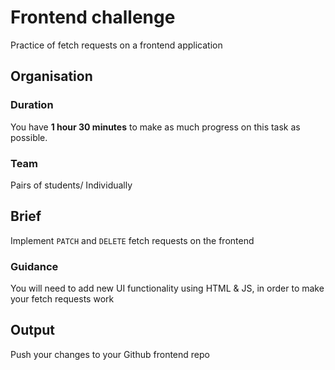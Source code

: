 # Frontend challenge

Practice of fetch requests on a frontend application

## Organisation

### Duration

You have **1 hour 30 minutes** to make as much progress on this task as possible.

### Team

Pairs of students/ Individually 

## Brief

Implement `PATCH` and `DELETE` fetch requests on the frontend 

### Guidance

You will need to add new UI functionality using HTML & JS, in order to make your fetch requests work

## Output

Push your changes to your Github frontend repo 
